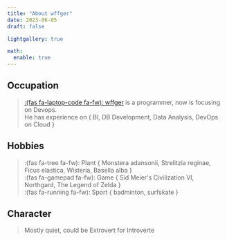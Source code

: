 ```yaml
---
title: "About wffger"
date: 2023-06-05
draft: false

lightgallery: true

math:
  enable: true
---
```


## Occupation
> [:(fas fa-laptop-code fa-fw): wffger](https://github.com/wffger) is a programmer, now is focusing on Devops.  
> He has experience on { BI, DB Development, Data Analysis, DevOps on Cloud }

## Hobbies

> :(fas fa-tree fa-fw): Plant { Monstera adansonii, Strelitzia reginae, Ficus elastica, Wisteria, Basella alba }  
> :(fas fa-gamepad fa-fw): Game { Sid Meier's Civilization VI, Northgard, The Legend of Zelda }  
> :(fas fa-running fa-fw): Sport { badminton, surfskate }  

## Character

> Mostly quiet, could be Extrovert for Introverte